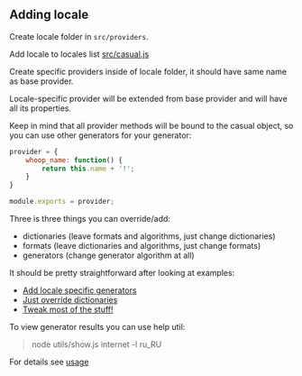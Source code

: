 ## Adding locale

Create locale folder in `src/providers`.

Add locale to locales list [src/casual.js](https://github.com/boo1ean/casual/blob/master/src/casual.js#L53-L56)

Create specific providers inside of locale folder, it should have same name as base provider.

Locale-specific provider will be extended from base provider and will have all its properties.

Keep in mind that all provider methods will be bound to the casual object, so you can use other generators for your generator:

```javascript
provider = {
	whoop_name: function() {
		return this.name + '!';
	}
}

module.exports = provider;
```

Three is three things you can override/add:

- dictionaries (leave formats and algorithms, just change dictionaries)
- formats (leave dictionaries and algorithms, just change formats)
- generators (change generator algorithm at all)

It should be pretty straightforward after looking at examples:

- [Add locale specific generators](https://github.com/boo1ean/casual/blob/master/src/providers/en_US/address.js)
- [Just override dictionaries](https://github.com/boo1ean/casual/blob/master/src/providers/ru_RU/text.js#L2)
- [Tweak most of the stuff!](https://github.com/boo1ean/casual/blob/master/src/providers/ru_RU/address.js)

To view generator results you can use help util:

> node utils/show.js internet -l ru_RU

For details see [usage](https://github.com/boo1ean/casual/blob/master/utils/usage.txt)
